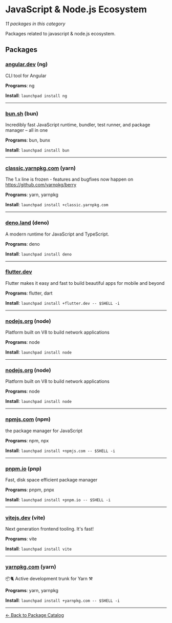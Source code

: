 # JavaScript & Node.js Ecosystem

*11 packages in this category*

Packages related to javascript & node.js ecosystem.

## Packages

### [angular.dev](../packages/angulardev.md) (ng)

CLI tool for Angular

**Programs**: ng

**Install**: `launchpad install ng`

---

### [bun.sh](../packages/bunsh.md) (bun)

Incredibly fast JavaScript runtime, bundler, test runner, and package manager – all in one

**Programs**: bun, bunx

**Install**: `launchpad install bun`

---

### [classic.yarnpkg.com](../packages/classicyarnpkgcom.md) (yarn)

The 1.x line is frozen - features and bugfixes now happen on https://github.com/yarnpkg/berry

**Programs**: yarn, yarnpkg

**Install**: `launchpad install +classic.yarnpkg.com`

---

### [deno.land](../packages/denoland.md) (deno)

A modern runtime for JavaScript and TypeScript.

**Programs**: deno

**Install**: `launchpad install deno`

---

### [flutter.dev](../packages/flutterdev.md)

Flutter makes it easy and fast to build beautiful apps for mobile and beyond

**Programs**: flutter, dart

**Install**: `launchpad install +flutter.dev -- $SHELL -i`

---

### [nodejs.org](../packages/nodejsorg.md) (node)

Platform built on V8 to build network applications

**Programs**: node

**Install**: `launchpad install node`

---

### [nodejs.org](../packages/node.md) (node)

Platform built on V8 to build network applications

**Programs**: node

**Install**: `launchpad install node`

---

### [npmjs.com](../packages/npmjscom.md) (npm)

the package manager for JavaScript

**Programs**: npm, npx

**Install**: `launchpad install +npmjs.com -- $SHELL -i`

---

### [pnpm.io](../packages/pnpmio.md) (pnp)

Fast, disk space efficient package manager

**Programs**: pnpm, pnpx

**Install**: `launchpad install +pnpm.io -- $SHELL -i`

---

### [vitejs.dev](../packages/vitejsdev.md) (vite)

Next generation frontend tooling. It's fast!

**Programs**: vite

**Install**: `launchpad install vite`

---

### [yarnpkg.com](../packages/yarnpkgcom.md) (yarn)

📦🐈 Active development trunk for Yarn ⚒

**Programs**: yarn, yarnpkg

**Install**: `launchpad install +yarnpkg.com -- $SHELL -i`

---

[← Back to Package Catalog](../package-catalog.md)

